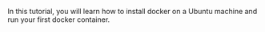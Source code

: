 In this tutorial, you will learn how to install docker on a Ubuntu machine and run your first docker container.
